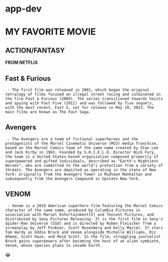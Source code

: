 # app-dev
# MY FAVORITE MOVIE
## ACTION/FANTASY

  **FROM NETFLIX**
 ## Fast & Furious 
     - The first film was released in 2001, which began the original tetralogy of films focused on illegal street racing and culminated in the film Fast & Furious (2009). The series transitioned towards heists and spying with Fast Five (2011) and was followed by five sequels, with the most recent, Fast X, set for release in May 19, 2023. The main films are known as The Fast Saga.
 ## Avengers 
     - The Avengers are a team of fictional superheroes and the protagonists of the Marvel Cinematic Universe (MCU) media franchise, based on the Marvel Comics team of the same name created by Stan Lee and Jack Kirby in 1963. Founded by S.H.I.E.L.D. Director Nick Fury, the team is a United States-based organization composed primarily of superpowered and gifted individuals, described as "Earth's Mightiest Heroes", who are committed to the world's protection from a variety of threats. The Avengers are depicted as operating in the state of New York: originally from the Avengers Tower in Midtown Manhattan and subsequently from the Avengers Compound in Upstate New York.
 ## VENOM
     - Venom is a 2018 American superhero film featuring the Marvel Comics character of the same name, produced by Columbia Pictures in association with Marvel Entertainment[5] and Tencent Pictures, and distributed by Sony Pictures Releasing. It is the first film in Sony's Spider-Man Universe (SSU) and is directed by Ruben Fleischer from a screenplay by Jeff Pinkner, Scott Rosenberg and Kelly Marcel. It stars Tom Hardy as Eddie Brock and Venom alongside Michelle Williams, Riz Ahmed, Scott Haze, and Reid Scott. In the film, struggling journalist Brock gains superpowers after becoming the host of an alien symbiote, Venom, whose species plans to invade Earth.
😂

